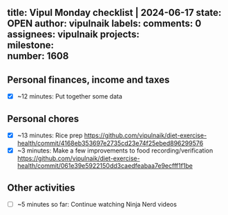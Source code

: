 title:	Vipul Monday checklist | 2024-06-17
state:	OPEN
author:	vipulnaik
labels:	
comments:	0
assignees:	vipulnaik
projects:	
milestone:	
number:	1608
--
## Personal finances, income and taxes

- [x] ~12 minutes: Put together some data

## Personal chores

- [x] ~13 minutes: Rice prep https://github.com/vipulnaik/diet-exercise-health/commit/4168eb353697e2735cd23e74f25ebed896299576
- [x] ~3 minutes: Make a few improvements to food recording/verification https://github.com/vipulnaik/diet-exercise-health/commit/061e39e5922150dd3caedfeabaa7e9ecfff1f1be

## Other activities

- [ ] ~5 minutes so far: Continue watching Ninja Nerd videos
